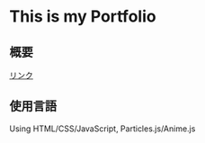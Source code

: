 # This is my Portfolio

## 概要
[リンク](https://iori-portfolio.herokuapp.com/)

## 使用言語
Using HTML/CSS/JavaScript, Particles.js/Anime.js

